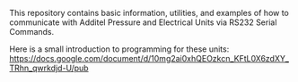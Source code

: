 This repository contains basic information, utilities, and examples of how to communicate with Additel Pressure and Electrical Units via RS232 Serial Commands.

Here is a small introduction to programming for these units:
https://docs.google.com/document/d/10mg2ai0xhQEOzkcn_KFtL0X6zdXY_TRhn_qwrkdjd-U/pub
